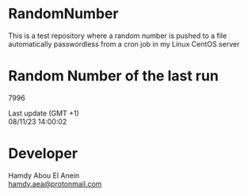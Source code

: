 # RandomNumber    
This is a test repository where a random number is pushed to a file automatically passwordless from a cron job in my Linux CentOS server    
# Random Number of the last run   
7996
      
Last update (GMT +1)    
08/11/23 14:00:02
# Developer    
Hamdy Abou El Anein   
hamdy.aea@protonmail.com

